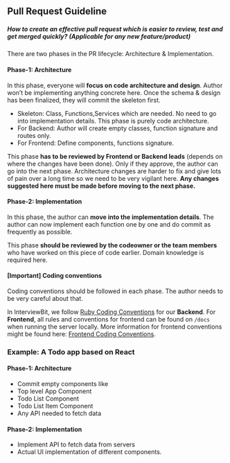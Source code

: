 ## Pull Request Guideline

##### How to create an effective pull request which is easier to review, test and get merged quickly? (Applicable for any new feature/product)

There are two phases in the PR lifecycle: Architecture & Implementation.

#### Phase-1: Architecture

In this phase, everyone will **focus on code architecture and design**. Author won’t be implementing anything concrete here. Once the schema & design has been finalized, they will commit the skeleton first.

* Skeleton: Class, Functions,Services which are needed. No need to go into implementation details. This phase is purely code architecture.
* For Backend: Author will create empty classes, function signature and routes only.
* For Frontend: Define components, functions signature.

This phase **has to be reviewed by Frontend or Backend leads** (depends on where the changes have been done). Only if they approve, the author can go into the next phase. Architecture changes are harder to fix and give lots of pain over a long time so we need to be very vigilant here. **Any changes suggested here must be made before moving to the next phase.**

#### Phase-2: Implementation
In this phase, the author can **move into the implementation details**. The author can now implement each function one by one and do commit as frequently as possible.

This phase **should be reviewed by the codeowner or the team members** who have worked on this piece of code earlier. Domain knowledge is required here.

#### [Important] Coding conventions
Coding conventions should be followed in each phase. The author needs to be very careful about that.

In InterviewBit, we follow [Ruby Coding Conventions](https://github.com/KingsGambitLab/styleguide/ruby_coding_conventions.rb) for our **Backend**.
For **Frontend**, all rules and conventions for frontend can be found on `/docs` when running the server locally. More information for frontend conventions might be found here: [Frontend Coding Conventions](https://github.com/KingsGambitLab/styleguide/frontend_coding_conventions.rb).


### Example: A Todo app based on React

#### Phase-1: Architecture

* Commit empty components like
* Top level App Component
* Todo List Component
* Todo List Item Component
* Any API needed to fetch data

#### Phase-2: Implementation

* Implement API to fetch data from servers
* Actual UI implementation of different components.
